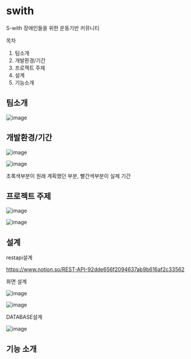 # swith
S-with
장애인들을 위한 운동기반 커뮤니티

목차
1. 팀소개
2. 개발환경/기간
3. 프로젝트 주제
4. 설계
5. 기능소개
<h2>팀소개</h2>

![image](https://github.com/hongsoonho0723/swith/assets/116165465/ea4379a0-5527-4ff6-97d7-ba7bef0cccb7)

<h2>개발환경/기간</h2>

![image](https://github.com/hongsoonho0723/swith/assets/116165465/5d47dc3b-684a-4698-aee6-e672b3952a2b)

![image](https://github.com/hongsoonho0723/swith/assets/116165465/fe076948-e26b-4729-973d-83c75aac3aeb)

초록색부분이 원래 계획했던 부분, 빨간색부분이 실제 기간

<h2>프로젝트 주제</h2>

![image](https://github.com/hongsoonho0723/swith/assets/116165465/084c5986-588d-403a-8b35-35d0506bfec6)

![image](https://github.com/hongsoonho0723/swith/assets/116165465/f8ef8829-79e6-4fdf-8a83-31d59d2ed046)


<h2>설계</h2>
restapi설계

https://www.notion.so/REST-API-92dde656f2094637ab9b616af2c33562

화면 설계

![image](https://github.com/hongsoonho0723/swith/assets/116165465/c1dcfd3a-f5af-4d30-963c-554507b07417)

![image](https://github.com/hongsoonho0723/swith/assets/116165465/27d61ac8-07bd-419b-b19e-f8f7d9eda83d)

DATABASE설계

![image](https://github.com/hongsoonho0723/swith/assets/116165465/a8c3765e-cb89-4ae7-abef-2637091c81fb)


<h2>기능 소개</h2>

